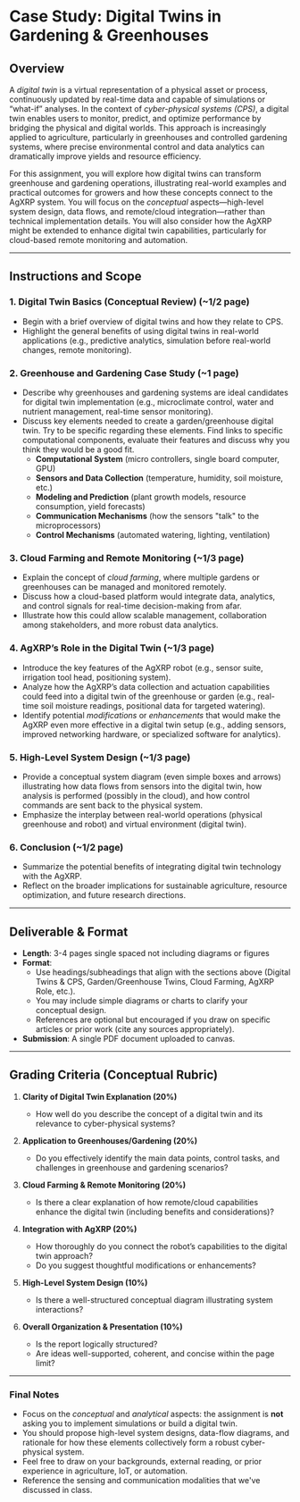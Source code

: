 # Case Study: Digital Twins in Gardening & Greenhouses

## Overview

A *digital twin* is a virtual representation of a physical asset or process, continuously updated by real-time data and capable of simulations or “what-if” analyses. In the context of *cyber-physical systems (CPS)*, a digital twin enables users to monitor, predict, and optimize performance by bridging the physical and digital worlds. This approach is increasingly applied to agriculture, particularly in greenhouses and controlled gardening systems, where precise environmental control and data analytics can dramatically improve yields and resource efficiency.

For this assignment, you will explore how digital twins can transform greenhouse and gardening operations, illustrating real-world examples and practical outcomes for growers and how these concepts connect to the AgXRP system. You will focus on the *conceptual* aspects—high-level system design, data flows, and remote/cloud integration—rather than technical implementation details. You will also consider how the AgXRP might be extended to enhance digital twin capabilities, particularly for cloud-based remote monitoring and automation.

---

## Instructions and Scope

### 1. Digital Twin Basics (Conceptual Review) (~1/2 page)

- Begin with a brief overview of digital twins and how they relate to CPS.
- Highlight the general benefits of using digital twins in real-world applications (e.g., predictive analytics, simulation before real-world changes, remote monitoring).

### 2. Greenhouse and Gardening Case Study (~1 page)

- Describe why greenhouses and gardening systems are ideal candidates for digital twin implementation (e.g., microclimate control, water and nutrient management, real-time sensor monitoring).
- Discuss key elements needed to create a garden/greenhouse digital twin. Try to be specific regarding these elements. Find links to specific computational components, evaluate their features and discuss why you think they would be a good fit.
  - **Computational System** (micro controllers, single board computer, GPU)
  - **Sensors and Data Collection** (temperature, humidity, soil moisture, etc.)
  - **Modeling and Prediction** (plant growth models, resource consumption, yield forecasts)
  - **Communication Mechanisms** (how the sensors "talk" to the microprocessors)
  - **Control Mechanisms** (automated watering, lighting, ventilation)

### 3. Cloud Farming and Remote Monitoring (~1/3 page)

- Explain the concept of *cloud farming*, where multiple gardens or greenhouses can be managed and monitored remotely.
- Discuss how a cloud-based platform would integrate data, analytics, and control signals for real-time decision-making from afar.
- Illustrate how this could allow scalable management, collaboration among stakeholders, and more robust data analytics.

### 4. AgXRP’s Role in the Digital Twin (~1/3 page)

- Introduce the key features of the AgXRP robot (e.g., sensor suite, irrigation tool head, positioning system).
- Analyze how the AgXRP’s data collection and actuation capabilities could feed into a digital twin of the greenhouse or garden (e.g., real-time soil moisture readings, positional data for targeted watering).
- Identify potential *modifications* or *enhancements* that would make the AgXRP even more effective in a digital twin setup (e.g., adding sensors, improved networking hardware, or specialized software for analytics).

### 5. High-Level System Design (~1/3 page)

- Provide a conceptual system diagram (even simple boxes and arrows) illustrating how data flows from sensors into the digital twin, how analysis is performed (possibly in the cloud), and how control commands are sent back to the physical system.
- Emphasize the interplay between real-world operations (physical greenhouse and robot) and virtual environment (digital twin).

### 6. Conclusion (~1/2 page)

- Summarize the potential benefits of integrating digital twin technology with the AgXRP.
- Reflect on the broader implications for sustainable agriculture, resource optimization, and future research directions.

---

## Deliverable & Format

- **Length**: 3-4 pages single spaced not including diagrams or figures
- **Format**:
  - Use headings/subheadings that align with the sections above (Digital Twins & CPS, Garden/Greenhouse Twins, Cloud Farming, AgXRP Role, etc.).
  - You may include simple diagrams or charts to clarify your conceptual design.
  - References are optional but encouraged if you draw on specific articles or prior work (cite any sources appropriately).
- **Submission**: A single PDF document uploaded to canvas.

---

## Grading Criteria (Conceptual Rubric)

1. **Clarity of Digital Twin Explanation (20%)**
   - How well do you describe the concept of a digital twin and its relevance to cyber-physical systems?

2. **Application to Greenhouses/Gardening (20%)**
   - Do you effectively identify the main data points, control tasks, and challenges in greenhouse and gardening scenarios?

3. **Cloud Farming & Remote Monitoring (20%)**
   - Is there a clear explanation of how remote/cloud capabilities enhance the digital twin (including benefits and considerations)?

4. **Integration with AgXRP (20%)**
   - How thoroughly do you connect the robot’s capabilities to the digital twin approach?
   - Do you suggest thoughtful modifications or enhancements?

5. **High-Level System Design (10%)**
   - Is there a well-structured conceptual diagram illustrating system interactions?

6. **Overall Organization & Presentation (10%)**
   - Is the report logically structured?
   - Are ideas well-supported, coherent, and concise within the page limit?

---

### Final Notes

- Focus on the *conceptual* and *analytical* aspects: the assignment is **not** asking you to implement simulations or build a digital twin.
- You should propose high-level system designs, data-flow diagrams, and rationale for how these elements collectively form a robust cyber-physical system.
- Feel free to draw on your backgrounds, external reading, or prior experience in agriculture, IoT, or automation.
- Reference the sensing and communication modalities that we've discussed in class.

